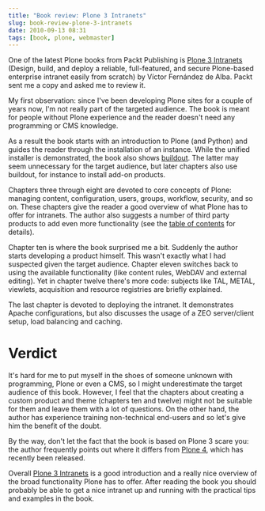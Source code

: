 ```yaml
---
title: "Book review: Plone 3 Intranets"
slug: book-review-plone-3-intranets
date: 2010-09-13 08:31
tags: [book, plone, webmaster]
---
```


One of the latest Plone books from Packt Publishing is
[Plone 3 Intranets](http://www.packtpub.com/plone-3-design-build-deploy-full-featured-secure-enterprise-intranet/book?utm_source=vlent.nl&utm_medium=bookrev&utm_content=blog&utm_campaign=mdb_004175)
(Design, build, and deploy a reliable, full-featured, and secure
Plone-based enterprise intranet easily from scratch) by Víctor
Fernández de Alba. Packt sent me a copy and asked me to review it.

My first observation: since I've been developing Plone sites for a
couple of years now, I'm not really part of the targeted audience. The
book is meant for people without Plone experience and the reader
doesn't need any programming or CMS knowledge.

As a result the book starts with an introduction to Plone (and Python)
and guides the reader through the installation of an instance. While
the unified installer is demonstrated, the book also shows
[buildout](http://pypi.python.org/pypi/zc.buildout). The latter may
seem unnecessary for the target audience, but later chapters also use
buildout, for instance to install add-on products.

Chapters three through eight are devoted to core concepts of Plone:
managing content, configuration, users, groups, workflow, security,
and so on. These chapters give the reader a good overview of what
Plone has to offer for intranets. The author also suggests a number of
third party products to add even more functionality (see the
[table of contents](https://www.packtpub.com/toc/plone-3-intranets-table-contents?utm_source=vlent.nl&utm_medium=bookrev&utm_content=blog&utm_campaign=mdb_004175)
for details).

Chapter ten is where the book surprised me a bit. Suddenly the author
starts developing a product himself. This wasn't exactly what I had
suspected given the target audience. Chapter eleven switches back to
using the available functionality (like content rules, WebDAV and
external editing). Yet in chapter twelve there's more code: subjects
like TAL, METAL, viewlets, acquisition and resource registries are
briefly explained.

The last chapter is devoted to deploying the intranet. It demonstrates
Apache configurations, but also discusses the usage of a ZEO
server/client setup, load balancing and caching.

# Verdict

It's hard for me to put myself in the shoes of someone unknown with
programming, Plone or even a CMS, so I might underestimate the target
audience of this book. However, I feel that the chapters about
creating a custom product and theme (chapters ten and twelve) might
not be suitable for them and leave them with a lot of questions. On
the other hand, the author has experience training non-technical
end-users and so let's give him the benefit of the doubt.

By the way, don't let the fact that the book is based on Plone 3 scare
you: the author frequently points out where it differs from
[Plone 4](http://plone.org/products/plone/releases/4.0), which has
recently been released.

Overall
[Plone 3 Intranets](http://www.packtpub.com/plone-3-design-build-deploy-full-featured-secure-enterprise-intranet/book?utm_source=vlent.nl&utm_medium=bookrev&utm_content=blog&utm_campaign=mdb_004175)
is a good introduction and a really nice overview of the broad
functionality Plone has to offer. After reading the book you should
probably be able to get a nice intranet up and running with the
practical tips and examples in the book.
